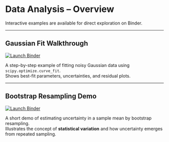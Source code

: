 # Data Analysis – Overview

Interactive examples are available for direct exploration on Binder.

---

## Gaussian Fit Walkthrough
[![Launch Binder](https://mybinder.org/badge_logo.svg)](https://mybinder.org/v2/gh/adv-labs-ufr/handbook/main?labpath=appendix/data-analysis/gaussian-fit.ipynb)

A step-by-step example of fitting noisy Gaussian data using `scipy.optimize.curve_fit`.  
Shows best-fit parameters, uncertainties, and residual plots.

---

## Bootstrap Resampling Demo
[![Launch Binder](https://mybinder.org/badge_logo.svg)](https://mybinder.org/v2/gh/adv-labs-ufr/handbook/main?labpath=appendix/data-analysis/bootstrap-resampling.ipynb)

A short demo of estimating uncertainty in a sample mean by bootstrap resampling.  
Illustrates the concept of **statistical variation** and how uncertainty emerges from repeated sampling.
